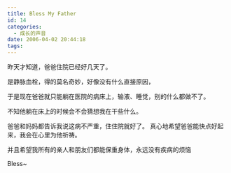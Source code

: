 ```yaml
---
title: Bless My Father
id: 14
categories:
  - 成长的声音
date: 2006-04-02 20:44:18
tags:
---
```


昨天才知道，爸爸住院已经好几天了。

是静脉血栓，得的莫名奇妙，好像没有什么直接原因，

于是现在爸爸就只能躺在医院的病床上，输液、睡觉，别的什么都做不了。

不知他躺在床上的时候会不会猜想我在干些什么。

爸爸和妈妈都告诉我说这病不严重，住住院就好了。
真心地希望爸爸能快点好起来，我会在心里为他祈祷。

并且希望我所有的亲人和朋友们都能保重身体，永远没有疾病的烦恼

Bless~
